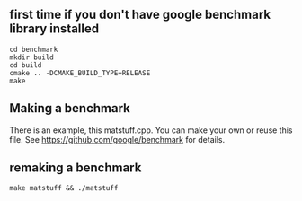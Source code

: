 ## first time if you don't have google benchmark library installed

```
cd benchmark
mkdir build
cd build
cmake .. -DCMAKE_BUILD_TYPE=RELEASE
make
```

## Making a benchmark
There is an example, this matstuff.cpp. You can make your own or reuse this
file. See https://github.com/google/benchmark for details.

## remaking a benchmark
```
make matstuff && ./matstuff
```
